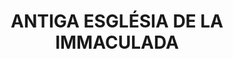 ---
layout: test
title:  "ANTIGA ESGLÉSIA DE LA IMMACULADA"
coordinates:
  - group1:
        - [1.459873986245037, 42.358190867266018]
        - [1.459952162557119, 42.358214726446469]
        - [1.459967061498651, 42.358188223547273]
        - [1.460043792492228, 42.358209837992568]
        - [1.46008150971564, 42.358139692825802]
        - [1.460000184680254, 42.358121910884286]
        - [1.460018232339834, 42.358089330826949]
        - [1.459927336065122, 42.358064188170985]
        - [1.459908592860591, 42.358094533613915]
        - [1.459857889069989, 42.358082169795317]
        - [1.45982559710565, 42.358145155702502]
        - [1.459888135373419, 42.358164354302907]
        - [1.459873986245037, 42.358190867266018]
---